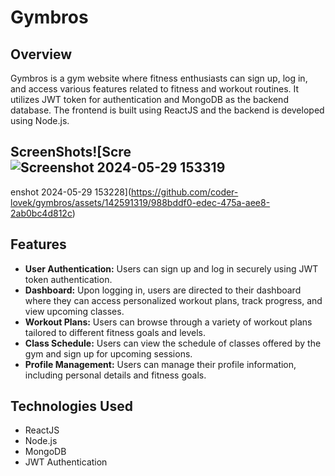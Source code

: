 # Gymbros

## Overview
Gymbros is a gym website where fitness enthusiasts can sign up, log in, and access various features related to fitness and workout routines. It utilizes JWT token for authentication and MongoDB as the backend database. The frontend is built using ReactJS and the backend is developed using Node.js.

## ScreenShots![Scre![Screenshot 2024-05-29 153319](https://github.com/coder-lovek/gymbros/assets/142591319/0211ab5f-9ea2-4c7c-8289-0fdbbc0ec6c4)
enshot 2024-05-29 153228](https://github.com/coder-lovek/gymbros/assets/142591319/988bddf0-edec-475a-aee8-2ab0bc4d812c)


## Features
- **User Authentication:** Users can sign up and log in securely using JWT token authentication.
- **Dashboard:** Upon logging in, users are directed to their dashboard where they can access personalized workout plans, track progress, and view upcoming classes.
- **Workout Plans:** Users can browse through a variety of workout plans tailored to different fitness goals and levels.
- **Class Schedule:** Users can view the schedule of classes offered by the gym and sign up for upcoming sessions.
- **Profile Management:** Users can manage their profile information, including personal details and fitness goals.

## Technologies Used
- ReactJS
- Node.js
- MongoDB
- JWT Authentication


